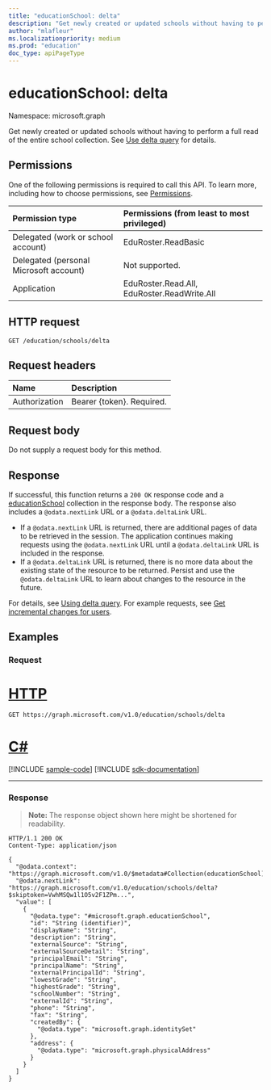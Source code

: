 ```yaml
---
title: "educationSchool: delta"
description: "Get newly created or updated schools without having to perform a full read of the entire school collection."
author: "mlafleur"
ms.localizationpriority: medium
ms.prod: "education"
doc_type: apiPageType
---
```


# educationSchool: delta

Namespace: microsoft.graph

Get newly created or updated schools without having to perform a full read of the entire school collection. See [Use delta query](/graph/delta-query-overview) for details.

## Permissions

One of the following permissions is required to call this API. To learn more, including how to choose permissions, see [Permissions](/graph/permissions-reference).

| Permission type                        | Permissions (from least to most privileged) |
| :------------------------------------- | :------------------------------------------ |
| Delegated (work or school account)     | EduRoster.ReadBasic                         |
| Delegated (personal Microsoft account) | Not supported.                              |
| Application                            | EduRoster.Read.All, EduRoster.ReadWrite.All |

## HTTP request

<!-- {
  "blockType": "ignored"
}
-->

```http
GET /education/schools/delta
```

## Request headers

| Name          | Description               |
| :------------ | :------------------------ |
| Authorization | Bearer {token}. Required. |

## Request body

Do not supply a request body for this method.

## Response

If successful, this function returns a `200 OK` response code and a [educationSchool](../resources/educationschool.md) collection in the response body. The response also includes a `@odata.nextLink` URL or a `@odata.deltaLink` URL.

- If a `@odata.nextLink` URL is returned, there are additional pages of data to be retrieved in the session. The application continues making requests using the `@odata.nextLink` URL until a `@odata.deltaLink` URL is included in the response.
- If a `@odata.deltaLink` URL is returned, there is no more data about the existing state of the resource to be returned. Persist and use the `@odata.deltaLink` URL to learn about changes to the resource in the future.

For details, see [Using delta query](/graph/delta-query-overview). For example requests, see [Get incremental changes for users](/graph/delta-query-users).

## Examples

### Request


# [HTTP](#tab/http)
<!-- {
  "blockType": "request",
  "name": "educationschool_delta"
}
-->

```msgraph-interactive
GET https://graph.microsoft.com/v1.0/education/schools/delta
```

# [C#](#tab/csharp)
[!INCLUDE [sample-code](../includes/snippets/csharp/educationschool-delta-csharp-snippets.md)]
[!INCLUDE [sdk-documentation](../includes/snippets/snippets-sdk-documentation-link.md)]

---


### Response

> **Note:** The response object shown here might be shortened for readability.

<!-- {
  "blockType": "response",
  "truncated": true,
  "@odata.type": "Collection(microsoft.graph.educationSchool)"
}
-->

```http
HTTP/1.1 200 OK
Content-Type: application/json

{
  "@odata.context": "https://graph.microsoft.com/v1.0/$metadata#Collection(educationSchool)",
  "@odata.nextLink": "https://graph.microsoft.com/v1.0/education/schools/delta?$skiptoken=VwhMSQw1l1O5v2F1ZPm...",
  "value": [
    {
      "@odata.type": "#microsoft.graph.educationSchool",
      "id": "String (identifier)",
      "displayName": "String",
      "description": "String",
      "externalSource": "String",
      "externalSourceDetail": "String",
      "principalEmail": "String",
      "principalName": "String",
      "externalPrincipalId": "String",
      "lowestGrade": "String",
      "highestGrade": "String",
      "schoolNumber": "String",
      "externalId": "String",
      "phone": "String",
      "fax": "String",
      "createdBy": {
        "@odata.type": "microsoft.graph.identitySet"
      },
      "address": {
        "@odata.type": "microsoft.graph.physicalAddress"
      }
    }
  ]
}
```
